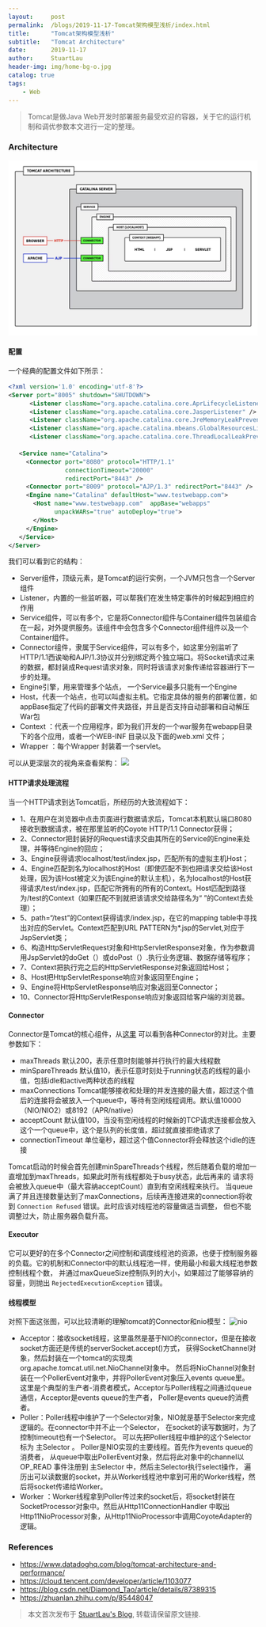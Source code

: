 ```yaml
---
layout:     post
permalink:  /blogs/2019-11-17-Tomcat架构模型浅析/index.html
title:      "Tomcat架构模型浅析"
subtitle:   "Tomcat Architecture"
date:       2019-11-17
author:     StuartLau
header-img: img/home-bg-o.jpg
catalog: true
tags:
    - Web
---
```

> Tomcat是做Java Web开发时部署服务最受欢迎的容器，关于它的运行机制和调优参数本文进行一定的整理。

### Architecture
![tomcat_architecture](/images/in-post/tomcat_architecture.png)
#### 配置
一个经典的配置文件如下所示：
```xml
<?xml version='1.0' encoding='utf-8'?>
<Server port="8005" shutdown="SHUTDOWN">
      <Listener className="org.apache.catalina.core.AprLifecycleListener" />
      <Listener className="org.apache.catalina.core.JasperListener" />
      <Listener className="org.apache.catalina.core.JreMemoryLeakPreventionListener" />
      <Listener className="org.apache.catalina.mbeans.GlobalResourcesLifecycleListener" />
      <Listener className="org.apache.catalina.core.ThreadLocalLeakPreventionListener" />

   <Service name="Catalina">
     <Connector port="8080" protocol="HTTP/1.1"
                connectionTimeout="20000"
                redirectPort="8443" />
     <Connector port="8009" protocol="AJP/1.3" redirectPort="8443" />
     <Engine name="Catalina" defaultHost="www.testwebapp.com">
       <Host name="www.testwebapp.com"  appBase="webapps"
             unpackWARs="true" autoDeploy="true">
       </Host>
     </Engine>
   </Service>
</Server>
```
我们可以看到它的结构：
- Server组件，顶级元素，是Tomcat的运行实例，一个JVM只包含一个Server组件
- Listener，内置的一些监听器，可以帮我们在发生特定事件的时候起到相应的作用
- Service组件，可以有多个，它是将Connector组件与Container组件包装组合在一起，对外提供服务。该组件中会包含多个Connector组件组件以及一个Container组件。
- Connector组件，隶属于Service组件，可以有多个，如这里分别监听了HTTP/1.1西诶呦和AJP/1.3协议并分别绑定两个独立端口。将Socket请求过来的数据，都封装成Request请求对象，同时将该请求对象传递给容器进行下一步的处理。
- Engine引擎，用来管理多个站点， 一个Service最多只能有一个Engine
- Host，代表一个站点，也可以叫虚拟主机。它指定具体的服务的部署位置，如appBase指定了代码的部署文件夹路径，并且是否支持自动部署和自动解压War包
- Context ：代表一个应用程序，即为我们开发的一个war服务在webapp目录下的各个应用，或者一个WEB-INF 目录以及下面的web.xml 文件；
- Wrapper ：每个Wrapper 封装着一个servlet。

可以从更深层次的视角来查看架构：
![](https://img-blog.csdnimg.cn/20190215235803146.png?x-oss-process=image/watermark,type_ZmFuZ3poZW5naGVpdGk,shadow_10,text_aHR0cHM6Ly9ibG9nLmNzZG4ubmV0L0RpYW1vbmRfVGFv,size_16,color_FFFFFF,t_70)

#### HTTP请求处理流程
当一个HTTP请求到达Tomcat后，所经历的大致流程如下：
- 1、在用户在浏览器中点击页面进行数据请求后，Tomcat本机默认端口8080接收到数据请求，被在那里监听的Coyote HTTP/1.1 Connector获得；
- 2、Connector把封装好的Request请求交由其所在的Service的Engine来处理，并等待Engine的回应；
- 3、Engine获得请求localhost/test/index.jsp，匹配所有的虚拟主机Host；
- 4、Engine匹配到名为localhost的Host（即使匹配不到也把请求交给该Host处理，因为该Host被定义为该Engine的默认主机），名为localhost的Host获得请求/test/index.jsp，匹配它所拥有的所有的Context。Host匹配到路径为/test的Context（如果匹配不到就把该请求交给路径名为“ ”的Context去处理）；
- 5、path=“/test”的Context获得请求/index.jsp，在它的mapping table中寻找出对应的Servlet。Context匹配到URL PATTERN为*.jsp的Servlet,对应于JspServlet类；
- 6、构造HttpServletRequest对象和HttpServletResponse对象，作为参数调用JspServlet的doGet（）或doPost（）.执行业务逻辑、数据存储等程序；
- 7、Context把执行完之后的HttpServletResponse对象返回给Host；
- 8、Host把HttpServletResponse响应对象返回至Engine；
- 9、Engine将HttpServletResponse响应对象返回至Connector；
- 10、Connector将HttpServletResponse响应对象返回给客户端的浏览器。
#### Connector
Connector是Tomcat的核心组件，从[这里](https://tomcat.apache.org/tomcat-9.0-doc/config/http.html#Connector_Comparison)
可以看到各种Connector的对比。主要参数如下：
- maxThreads 默认200，表示任意时刻能够并行执行的最大线程数
- minSpareThreads 默认值10，表示任意时刻处于running状态的线程的最小值，包括idle和active两种状态的线程
- maxConnections Tomcat能够接收和处理的并发连接的最大值，超过这个值后的连接将会被放入一个queue中，等待有空闲线程调用。默认值10000（NIO/NIO2）或8192（APR/native）
- acceptCount 默认值100，当没有空闲线程的时候新的TCP请求连接都会放入这个一个queue中，这个是队列的长度值，超过就直接拒绝请求了
- connectionTimeout 单位毫秒，超过这个值Connector将会释放这个idle的连接

Tomcat启动的时候会首先创建minSpareThreads个线程，然后随着负载的增加一直增加到maxThreads，如果此时所有线程都处于busy状态，此后再来的
请求将会被放入queue中（最大容纳acceptCount）直到有空闲线程来执行。
当queue满了并且连接数量达到了maxConnections，后续再连接进来的connection将收到 `Connection Refused` 错误。此时应该对线程池的容量做适当调整，
但也不能调整过大，防止服务器负载升高。
#### Executor
它可以更好的在多个Connector之间控制和调度线程池的资源，也便于控制服务器的负载。它的机制和Connector中的默认线程池一样，使用最小和最大线程池参数控制线程个数，
并通过maxQueueSize控制队列的大小，如果超过了能够容纳的容量，则抛出 `RejectedExecutionException` 错误。

#### 线程模型
对照下面这张图，可以比较清晰的理解tomcat的Connector和nio模型：
![nio](https://pic2.zhimg.com/v2-ee80f19d3e6f2886ac7cc1fe66c781ad_b.jpg)

- Acceptor：接收socket线程，这里虽然是基于NIO的connector，但是在接收socket方面还是传统的serverSocket.accept()方式，
获得SocketChannel对象，然后封装在一个tomcat的实现类org.apache.tomcat.util.net.NioChannel对象中。
然后将NioChannel对象封装在一个PollerEvent对象中，并将PollerEvent对象压入events queue里。
这里是个典型的生产者-消费者模式，Acceptor与Poller线程之间通过queue通信，Acceptor是events queue的生产者，
Poller是events queue的消费者。
- Poller：Poller线程中维护了一个Selector对象，NIO就是基于Selector来完成逻辑的。在connector中并不止一个Selector，
在socket的读写数据时，为了控制timeout也有一个Selector。
可以先把Poller线程中维护的这个Selector标为 主Selector 。 Poller是NIO实现的主要线程。首先作为events queue的消费者，
从queue中取出PollerEvent对象，然后将此对象中的channel以 OP_READ 事件注册到 主Selector 中，然后主Selector执行select操作，
遍历出可以读数据的socket，并从Worker线程池中拿到可用的Worker线程，然后将socket传递给Worker。
- Worker ：Worker线程拿到Poller传过来的socket后，将socket封装在SocketProcessor对象中。然后从Http11ConnectionHandler
中取出Http11NioProcessor对象，从Http11NioProcessor中调用CoyoteAdapter的逻辑。

### References
- https://www.datadoghq.com/blog/tomcat-architecture-and-performance/
- https://cloud.tencent.com/developer/article/1103077
- https://blog.csdn.net/Diamond_Tao/article/details/87389315
- https://zhuanlan.zhihu.com/p/85448047


> 本文首次发布于 [StuartLau's Blog](https://stuartlau.github.io), 
转载请保留原文链接.
